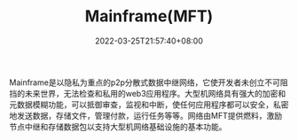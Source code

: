 ﻿---
weight: 
title: "Mainframe(MFT)"
description: "Mainframe是以隐私为重点的p2p分散式数据中继网络，它使开发者未创立不可阻挡的未来世界，无法检查和私用的web3应用程序"
date: 2022-03-25T21:57:40+08:00
lastmod: 2022-03-25T16:45:40+08:00
draft: false
authors: ["Metabd"]
featuredImage: "mainframemft.webp"
link: ""
tags: ["数字代币","Mainframe(MFT)"]
categories: ["navigation"]
navigation: ["数字代币"]
lightgallery: true
toc: true
pinned: false
recommend: false
recommend1: false
---
Mainframe是以隐私为重点的p2p分散式数据中继网络，它使开发者未创立不可阻挡的未来世界，无法检查和私用的web3应用程序。大型机网络具有强大的加密和元数据模糊功能，可以抵御审查，监视和中断，使任何应用程序都可以安全，私密地发送数据，存储文件，管理付款，运行任务等等。网络由MFT提供燃料，激励节点中继和存储数据包以支持大型机网络基础设施的基本功能。

